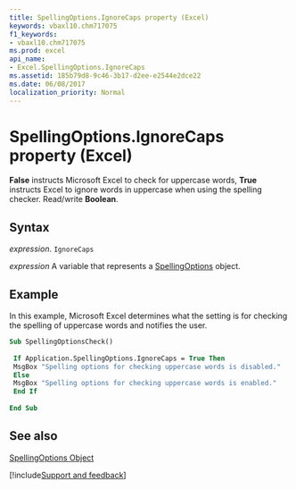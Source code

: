 ```yaml
---
title: SpellingOptions.IgnoreCaps property (Excel)
keywords: vbaxl10.chm717075
f1_keywords:
- vbaxl10.chm717075
ms.prod: excel
api_name:
- Excel.SpellingOptions.IgnoreCaps
ms.assetid: 185b79d8-9c46-3b17-d2ee-e2544e2dce22
ms.date: 06/08/2017
localization_priority: Normal
---
```



# SpellingOptions.IgnoreCaps property (Excel)

 **False** instructs Microsoft Excel to check for uppercase words, **True** instructs Excel to ignore words in uppercase when using the spelling checker. Read/write **Boolean**.


## Syntax

_expression_. `IgnoreCaps`

_expression_ A variable that represents a [SpellingOptions](./Excel.SpellingOptions.md) object.


## Example

In this example, Microsoft Excel determines what the setting is for checking the spelling of uppercase words and notifies the user.


```vb
Sub SpellingOptionsCheck() 
 
 If Application.SpellingOptions.IgnoreCaps = True Then 
 MsgBox "Spelling options for checking uppercase words is disabled." 
 Else 
 MsgBox "Spelling options for checking uppercase words is enabled." 
 End If 
 
End Sub
```


## See also


[SpellingOptions Object](Excel.SpellingOptions.md)

[!include[Support and feedback](~/includes/feedback-boilerplate.md)]